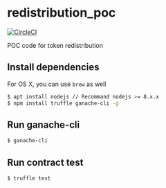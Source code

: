 # redistribution_poc 
[![CircleCI](https://circleci.com/gh/LanguageNetwork/redistribution_poc/tree/master.svg?style=svg)](https://circleci.com/gh/LanguageNetwork/redistribution_poc/tree/master) 

POC code for token redistribution 

## Install dependencies

For OS X, you can use `brew` as well
```bash
$ apt install nodejs // Recommand nodejs >= 8.x.x
$ npm install truffle ganache-cli -g
```

## Run ganache-cli
```bash
$ ganache-cli
```

## Run contract test
```bash
$ truffle test
```
